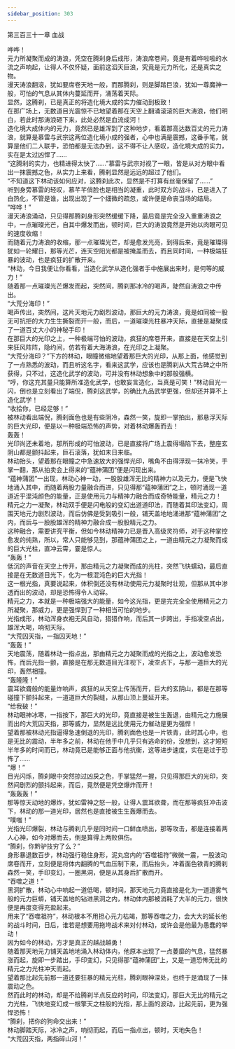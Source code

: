 ```yaml
---
sidebar_position: 303
---
```

 第三百三十一章 血战


哗哗！  
元力所凝聚而成的涛浪，凭空在腾刹身后成形，涛浪席卷间，竟是有着哗啦啦的水流之声响起，让得人不仅怀疑，面前这滔天巨浪，究竟是元力所化，还是真实之物。  
漫天涛浪翻滚，犹如要席卷天地一般，而那腾刹，则是脚踏巨浪，犹如一尊魔神一般，可怕的气息从其体内蔓延而开，涌荡着天际。  
显然，这腾刹，已是真正的将造化境大成的实力催动到极致！  
在那广场上，无数道目光震惊不已地望着那在天空上翻涌滚滚的巨大涛浪，他们明白，若此时那涛浪砸下来，此处必然是血流成河！  
造化境大成体内的元力，竟然已是雄浑到了这种地步，看着那高达数百丈的元力涛浪，就算是慕雷与武宗这两位造化境小成的强者，心中也满是震撼，这番手笔，就算是他们二人联手，恐怕都是无法办到，这不得不让人感叹，造化境大成的实力，实在是太过凶悍了……  
“这腾刹的实力，也精进得太快了……”慕雷与武宗对视了一眼，皆是从对方眼中看出一抹震撼之色，从实力上来看，腾刹显然是远远的超过了他们。  
“不知道这下林动该如何应对，这腾刹此次，显然是不打算有丝毫保留了……”  
听到身旁慕雷的轻叹，慕芊芊俏脸也是相当的凝重，此时双方的战斗，已是进入了白热化，不管是谁，出现出现了一个细微的疏忽，或许便是命丧当场的结局。  
“哗哗！”  
漫天涛浪涌动，只见得那腾刹身形突然缓缓下降，最后竟是完全没入重重涛浪之中，一点璀璨光芒，自其中爆发而出，顿时间，巨大的涛浪竟然是开始以肉眼可见的速度收缩！  
而随着元力涛浪的收缩，那一点璀璨光芒，却是愈发光亮，到得后来，竟是璀璨得犹如一轮耀日，那等光芒，连天空阳光都是被掩盖而去，而且同时间，一种极端狂暴的波动，也是疯狂的扩散开来。  
“林动，今日我便让你看看，当造化武学从造化强者手中施展出来时，是何等的威力！”  
随着那一点璀璨光芒爆发而起，突然间，腾刹那冰冷的喝声，陡然自涛浪之中传出。  
“大荒分海印！”  
喝声传出，突然间，这片天地元力剧烈波动，那巨大的元力涛浪，竟是如同被一股无可抗拒的大力生生撕裂而开一般，而后，一道璀璨光柱暴冲天际，直接是凝聚成了一道百丈大小的神秘手印！  
在那巨大的光印之上，一种极端可怕的波动，疯狂的席卷开来，直接是在天空上引来狂风阵阵，隐约间，仿若有着大海涛浪，在光印之上凝聚。  
“大荒分海印？”下方的林动，眼瞳微缩地望着那巨大的光印，从那上面，他感觉到了一点熟悉的波动，而且听这名字，看来这武学，应该也是腾刹从大荒古碑之中所获得，只不过，这造化武学的波动，可并没有林动想象中的那般强横。  
“哼，你这充其量只能算所准造化武学，也敢妄言造化，当真是可笑！”林动目光一闪，倒也是立刻看出了端倪，腾刹这武学，的确比九品武学更强，但却还并算不上造化武学！  
“收拾你，已经足够！”  
被林动看出端倪，腾刹面色也是有些阴冷，森然一笑，旋即一掌拍出，那悬浮天际的巨大光印，便是以一种极端恐怖的声势，对着林动爆轰而去！  
轰轰！  
光印尚还未着地，那所形成的可怕波动，已是直接将广场上震得塌陷下去，整座玄阴山都是颤抖起来，巨石滚落，犹如末日来临。  
林动抬头，望着那在眼瞳之中急速放大的强悍光印，嘴角不由得浮现一抹冷笑，手掌一翻，那从拍卖会上得来的“蕴神蒲团”便是闪现出来。  
“蕴神蒲团”一出现，林动心神一动，一股股雄浑无比的精神力以及元力，便是飞快地涌入其中，而随着两股力量融合而进，只见得那“蕴神蒲团”之上，顿时涌现一道道近乎混沌颜色的能量，正是使用元力与精神力融合而成奇特能量，精元之力！  
精元之力一凝聚，林动双手便是闪电般的变幻出道道印法，而随着其印法变幻，周围天地元力剧烈波动，而后仿佛是受到吸引一般，铺天盖地地涌进那“蕴神蒲团”之内，而后与一股股雄浑的精神力融合成一股股精元之力。  
这种融合，需要讲究平衡，但如今林动精神力已是晋入高级灵符师，对于这种掌控愈发的纯熟，所以，常人只能够见到，那蕴神蒲团之上，一道由精元之力凝聚而成的巨大光柱，直冲云霄，霎是惊人。  
“轰轰！”  
低沉的声音在天空上传开，那由精元之力凝聚而成的光柱，突然飞快蠕动，最后直接是在无数道目光下，化为一根混沌色的巨大光指！  
这一根光指，真要说起来，体积倒还没有林动使用元力凝聚时壮观，但那从其中渗透而出的波动，却是恐怖得令人动容。  
精元之力，本就是一种极端强大的能量，如今这光指，更是完完全全使用精元之力所凝聚，那威力，更是强悍到了一种相当可怕的地步。  
光指成形，林动浑身衣袍无风自动，猎猎作响，而后其一步跨出，手指凌空点出，雄浑大喝，响彻天际。  
“大荒囚天指，一指囚天地！”  
“轰轰！”  
天地震荡，随着林动一指点出，那由精元之力凝聚而成的光指之上，波动愈发恐怖，而后光指一颤，直接是在那无数道目光注视下，凌空点下，与那一道巨大的光印，轰然相撞。  
“轰隆隆！”  
震耳欲聋般的能量炸响声，疯狂的从天空上传荡而开，巨大的玄阴山，都是在那等碰撞下颤抖起来，一道道巨大的裂缝，从那山顶上蔓延开来。  
“给我破！”  
林动眼神冰寒，一指按下，那巨大的光印，竟直接是被生生轰退，由精元之力施展而出的大荒囚天指，那等威力，显然是远比使用元力催动是更为强悍！  
望着那被林动光指逼得急速倒退的光印，腾刹面色也是一片铁青，此时其心中，也是无比的震动，半年多之前，林动在他手中几乎只有逃命的份，没想到，这才短短半年多的时间而已，林动竟已是能够正面与他抗衡，这等进步速度，实在是过于恐怖了……  
“爆！”  
目光闪烁，腾刹眼中突然掠过凶戾之色，手掌猛然一握，只见得那巨大的光印，突然间剧烈的颤抖起来，而后，竟然便是凭空爆炸而开！  
“轰轰轰！”  
那等惊天动地的爆炸，犹如雷神之怒一般，让得人震耳欲聋，而在那等疯狂冲击波下，林动的那一道光印，居然也是直接被生生轰爆而去。  
“噗嗤！”  
光指光印爆裂，林动与腾刹几乎是同时间一口鲜血喷出，那等攻击，都是连接着两人心神，如今对爆而去，倒是算得上两败俱伤。  
“腾刹，你黔驴技穷了么？”  
身形暴退数百步，林动强行稳住身形，泥丸宫内的“吞噬祖符”微微一震，一股波动席卷而开，立刻便是将体内翻腾的气血压制下来，而后抬头，冲着面色铁青的腾刹森然一笑，手印变幻，一圈黑洞，便是从其身后扩散而开。  
“吞噬之道！”  
黑洞扩散，林动心中响起一道低喝，顿时间，那天地元力竟直接是化为一道道雾气般的元力巨蟒，铺天盖地的钻进黑洞之内，林动体内那被消耗了大半的元力，很快便是再度变得充盈起来。  
用来了“吞噬祖符”，林动根本不用担心元力枯竭，那等吞噬之力，会大大的延长他的战斗时间，日后，谁若是想要用拖垮战术来对付林动，或许会是他最为愚蠢的举动！  
因为如今的林动，方才是真正的越战越勇！  
随着那天地元力铺天盖地地涌入林动体内，他原本出现了一点萎靡的气息，猛然暴涨而起，旋即一步踏出，手印变幻，只见得那“蕴神蒲团”上，又是一道恐怖无比的精元之力光柱冲天而起。  
望着那比起先前那一道还要狂暴的精元光柱，腾刹眼神深处，也终于是涌现了一抹震动之色。  
然而此时的林动，却是不给腾刹半点反应的时间，印法变幻，那巨大无比的精元之力光柱，飞快地变幻成一根擎天之柱般的光指，那上面的波动，比起先前，更为强悍恐怖！  
“腾刹，把你的狗命交出来！”  
林动脚踏天际，冰冷之声，响彻而起，而后一指点出，顿时，天地失色！  
“大荒囚天指，两指碎山河！”  
  
  
